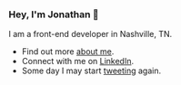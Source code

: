 ### Hey, I'm Jonathan 👋
I am a front-end developer in Nashville, TN.

- Find out more [about me](https://jonathantaylor.io).
- Connect with me on [LinkedIn](https://www.linkedin.com/in/jonathan-craig-taylor/).
- Some day I may start [tweeting](https://twitter.com/jonyonson) again.

<!--
**jonyonson/jonyonson** is a ✨ _special_ ✨ repository because its `README.md` (this file) appears on your GitHub profile.

Here are some ideas to get you started:

- 🔭 I’m currently working on ...
- 🌱 I’m currently learning ...
- 👯 I’m looking to collaborate on ...
- 🤔 I’m looking for help with ...
- 💬 Ask me about ...
- 📫 How to reach me: ...
- 😄 Pronouns: ...
- ⚡ Fun fact: ...
-->

